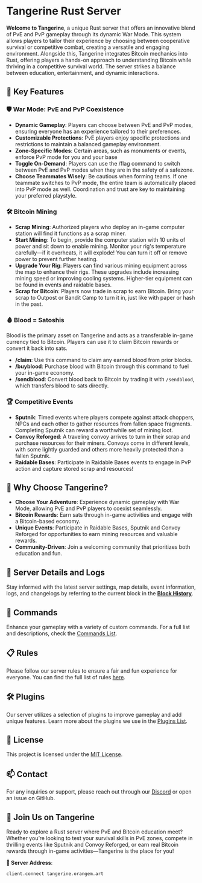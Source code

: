 
# Tangerine Rust Server

**Welcome to Tangerine**, a unique Rust server that offers an innovative blend of PvE and PvP gameplay through its dynamic War Mode. This system allows players to tailor their experience by choosing between cooperative survival or competitive combat, creating a versatile and engaging environment. Alongside this, Tangerine integrates Bitcoin mechanics into Rust, offering players a hands-on approach to understanding Bitcoin while thriving in a competitive survival world. The server strikes a balance between education, entertainment, and dynamic interactions.

## 🌟 Key Features

### 🛡️ War Mode: PvE and PvP Coexistence
- **Dynamic Gameplay**: Players can choose between PvE and PvP modes, ensuring everyone has an experience tailored to their preferences.
- **Customizable Protections**: PvE players enjoy specific protections and restrictions to maintain a balanced gameplay environment.
- **Zone-Specific Modes**: Certain areas, such as monuments or events, enforce PvP mode for you and your base
- **Toggle On-Demand**: Players can use the /flag command to switch between PvE and PvP modes when they are in the safety of a safezone.
- **Choose Teammates Wisely**: Be cautious when forming teams. If one teammate switches to PvP mode, the entire team is automatically placed into PvP mode as well. Coordination and trust are key to maintaining your preferred playstyle.

### 🛠️ Bitcoin Mining
- **Scrap Mining**: Authorized players who deploy an in-game computer station will find it functions as a scrap miner.
- **Start Mining**: To begin, provide the computer station with 10 units of power and sit down to enable mining. Monitor your rig's temperature carefully—if it overheats, it will explode! You can turn it off or remove power to prevent further heating.
- **Upgrade Your Rig**: Players can find various mining equipment across the map to enhance their rigs. These upgrades include increasing mining speed or improving cooling systems. Higher-tier equipment can be found in events and raidable bases.
- **Scrap for Bitcoin**: Players now trade in scrap to earn Bitcoin. Bring your scrap to Outpost or Bandit Camp to turn it in, just like with paper or hash in the past.

### 🩸 Blood = Satoshis

Blood is the primary asset on Tangerine and acts as a transferable in-game currency tied to Bitcoin. Players can use it to claim Bitcoin rewards or convert it back into sats.
  - **/claim**: Use this command to claim any earned blood from prior blocks.
  - **/buyblood**: Purchase blood with Bitcoin through this command to fuel your in-game economy.
  - **/sendblood**: Convert blood back to Bitcoin by trading it with `/sendblood`, which transfers blood to sats directly.

### 🏆 Competitive Events
- **Sputnik**: Timed events where players compete against attack choppers, NPCs and each other to gather resources from fallen space fragments. Completing Sputnik can reward a worthwhile set of mining loot.
- **Convoy Reforged**: A traveling convoy arrives to turn in their scrap and purchase resources for their miners. Convoys come in different levels, with some lightly guarded and others more heavily protected than a fallen Sputnik.
- **Raidable Bases**: Participate in Raidable Bases events to engage in PvP action and capture stored scrap and resources!

## 📢 Why Choose Tangerine?

- **Choose Your Adventure**: Experience dynamic gameplay with War Mode, allowing PvE and PvP players to coexist seamlessly.
- **Bitcoin Rewards**: Earn sats through in-game activities and engage with a Bitcoin-based economy.
- **Unique Events**: Participate in Raidable Bases, Sputnik and Convoy Reforged for opportunities to earn mining resources and valuable rewards.
- **Community-Driven**: Join a welcoming community that prioritizes both education and fun.

## 📜 Server Details and Logs

Stay informed with the latest server settings, map details, event information, logs, and changelogs by referring to the current block in the [**Block History**](/blockhistory/).

## 🔧 Commands

Enhance your gameplay with a variety of custom commands. For a full list and descriptions, check the [Commands List](commands.md).

## 📋 Rules

Please follow our server rules to ensure a fair and fun experience for everyone. You can find the full list of rules [here](rules.md).

## 🛠️ Plugins

Our server utilizes a selection of plugins to improve gameplay and add unique features. Learn more about the plugins we use in the [Plugins List](/plugins/README.md).

## 📄 License

This project is licensed under the [MIT License](LICENSE.txt).

## 📫 Contact

For any inquiries or support, please reach out through our [Discord](https://dsc.gg/orangemart) or open an issue on GitHub.

## 🍊 Join Us on Tangerine

Ready to explore a Rust server where PvE and Bitcoin education meet? Whether you’re looking to test your survival skills in PvE zones, compete in thrilling events like Sputnik and Convoy Reforged, or earn real Bitcoin rewards through in-game activities—Tangerine is the place for you!

**🚀 Server Address**:

```client.connect tangerine.orangem.art```